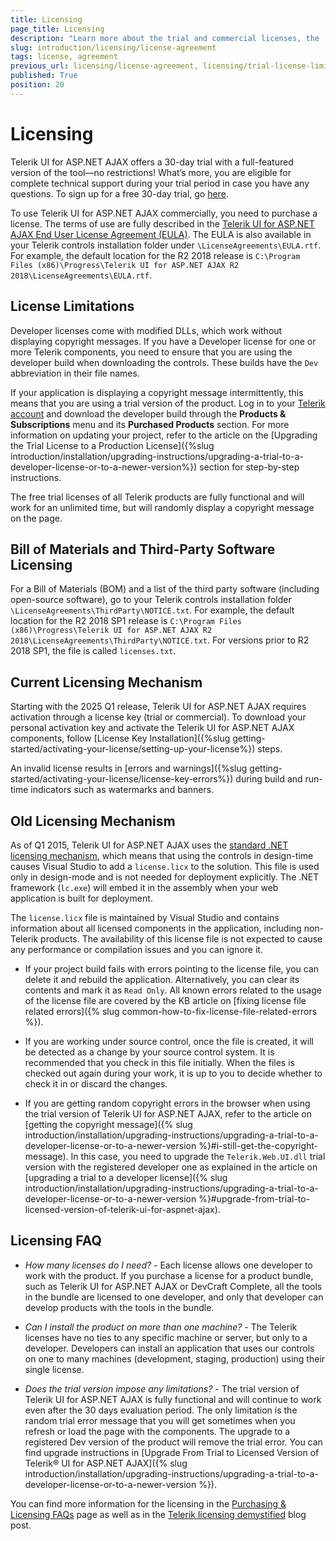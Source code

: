 ```yaml
---
title: Licensing
page_title: Licensing
description: "Learn more about the trial and commercial licenses, the .NET licensing mechanism, and the license limitations by Telerik UI for ASP.NET AJAX."
slug: introduction/licensing/license-agreement
tags: license, agreement
previous_url: licensing/license-agreement, licensing/trial-license-limitations, licensing/license-file
published: True
position: 20
---
```


# Licensing

Telerik UI for ASP.NET AJAX offers a 30-day trial with a full-featured version of the tool—no restrictions! What’s more, you are eligible for complete technical support during your trial period in case you have any questions. To sign up for a free 30-day trial, go [here](https://www.telerik.com/login-b/ui-for-asp.net-ajax#register).

To use Telerik UI for ASP.NET AJAX commercially, you need to purchase a license. The terms of use are fully described in the [Telerik UI for ASP.NET AJAX End User License Agreement (EULA)](https://www.telerik.com/purchase/license-agreement/aspnet-ajax). The EULA is also available in your Telerik controls installation folder under `\LicenseAgreements\EULA.rtf`. For example, the default location for the R2 2018 release is `C:\Program Files (x86)\Progress\Telerik UI for ASP.NET AJAX R2 2018\LicenseAgreements\EULA.rtf`.

## License Limitations

Developer licenses come with modified DLLs, which work without displaying copyright messages. If you have a Developer license for one or more Telerik components, you need to ensure that you are using the developer build when downloading the controls. These builds have the `Dev` abbreviation in their file names.

If your application is displaying a copyright message intermittently, this means that you are using a trial version of the product. Log in to your [Telerik account](https://www.telerik.com/account/default.aspx) and download the developer build through the **Products & Subscriptions** menu and its **Purchased Products** section. For more information on updating your project, refer to the article on  the [Upgrading the Trial License to a Production License]({%slug introduction/installation/upgrading-instructions/upgrading-a-trial-to-a-developer-license-or-to-a-newer-version%}) section for step-by-step instructions.

The free trial licenses of all Telerik products are fully functional and will work for an unlimited time, but will randomly display a copyright message on the page.

## Bill of Materials and Third-Party Software Licensing

For a Bill of Materials (BOM) and a list of the third party software (including open-source software), go to your Telerik controls installation folder `\LicenseAgreements\ThirdParty\NOTICE.txt`. For example, the default location for the R2 2018 SP1 release is `C:\Program Files (x86)\Progress\Telerik UI for ASP.NET AJAX R2 2018\LicenseAgreements\ThirdParty\NOTICE.txt`. For versions prior to R2 2018 SP1, the file is called `licenses.txt`.

## Current Licensing Mechanism

Starting with the 2025 Q1 release, Telerik UI for ASP.NET AJAX requires activation through a license key (trial or commercial). To download your personal activation key and activate the Telerik UI for ASP.NET AJAX components, follow [License Key Installation]({%slug getting-started/activating-your-license/setting-up-your-license%}) steps.

An invalid license results in [errors and warnings]({%slug getting-started/activating-your-license/license-key-errors%}) during build and run-time indicators such as watermarks and banners.

## Old Licensing Mechanism

As of Q1 2015, Telerik UI for ASP.NET AJAX uses the [standard .NET licensing mechanism](https://docs.microsoft.com/bg-bg/dotnet/framework/tools/lc-exe-license-compiler), which means that using the controls in design-time causes Visual Studio to add a `license.licx` to the solution.	This file is used only in design-mode and is not needed for deployment explicitly. The .NET framework (`lc.exe`) will	embed it in the assembly when your web application is built for deployment.

The `license.licx` file is maintained by Visual Studio and contains information about all licensed components in the application, including non-Telerik products. The availability of this license file is not expected to cause any performance or compilation issues and you can ignore it.

* If your project build fails with errors pointing to the license file, you can delete it and rebuild the application. Alternatively, you can clear its contents and mark it as `Read Only`. All known errors related to the usage of the license file are covered by the KB article on [fixing license file related errors]({% slug common-how-to-fix-license-file-related-errors %}).

* If you are working under source control, once the file is created, it will be detected as a change by your source control system. It is recommended that you check in this file initially. When the files is checked out again during your work,	it is up to you to decide whether to check it in or discard the changes.

* If you are getting random copyright errors in the browser when using the trial version of Telerik UI for ASP.NET AJAX, refer to the article on [getting the copyright message]({% slug introduction/installation/upgrading-instructions/upgrading-a-trial-to-a-developer-license-or-to-a-newer-version %}#i-still-get-the-copyright-message). In this case, you need to upgrade the `Telerik.Web.UI.dll` trial version with the registered developer one as explained in the article on [upgrading a trial to a developer license]({% slug introduction/installation/upgrading-instructions/upgrading-a-trial-to-a-developer-license-or-to-a-newer-version %}#upgrade-from-trial-to-licensed-version-of-telerik-ui-for-aspnet-ajax).

## Licensing FAQ

* *How many licenses do I need?* - Each license allows one developer to work with the product. If you purchase a license for a product bundle, such as Telerik UI for ASP.NET AJAX or DevCraft Complete, all the tools in the bundle are licensed to one developer, and only that developer can develop products with the tools in the bundle.

* *Can I install the product on more than one machine?* - The Telerik licenses have no ties to any specific machine or server, but only to a developer. Developers can install an application that uses our controls on one to many machines (development, staging, production) using their single license.

* *Does the trial version impose any limitations?* - The trial version of Telerik UI for ASP.NET AJAX is fully functional and will continue to work even after the 30 days evaluation period. The only limitation is the random trial error message that you will get sometimes when you refresh or load the page with the components. The upgrade to a registered Dev version of the product will remove the trial error. You can find upgrade instructions in [Upgrade From Trial to Licensed Version of Telerik® UI for ASP.NET AJAX]({% slug introduction/installation/upgrading-instructions/upgrading-a-trial-to-a-developer-license-or-to-a-newer-version %}).

You can find more information for the licensing in the [Purchasing & Licensing FAQs](https://www.telerik.com/purchase/faq/licensing-purchasing) page as well as in the [Telerik licensing demystified](https://www.telerik.com/blogs/telerik-licensing-demystified) blog post.



 
